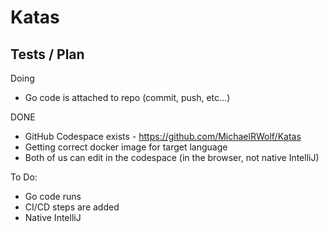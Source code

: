 # Katas


## Tests / Plan
Doing
* Go code is attached to repo (commit, push, etc…)

DONE
* GitHub Codespace exists - https://github.com/MichaelRWolf/Katas
* Getting correct docker image for target language
* Both of us can edit in the codespace (in the browser, not native IntelliJ)

To Do:
* Go code runs
* CI/CD steps are added
* Native IntelliJ
